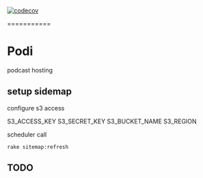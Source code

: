 [![codecov](https://codecov.io/gh/stereosupersonic/podi/branch/master/graph/badge.svg?token=BW3VA5GCLZ)](https://codecov.io/gh/stereosupersonic/podi)

===========
# Podi

podcast hosting

## setup sidemap

configure s3 access

S3_ACCESS_KEY
S3_SECRET_KEY
S3_BUCKET_NAME
S3_REGION

scheduler call
```
rake sitemap:refresh
```

## TODO
